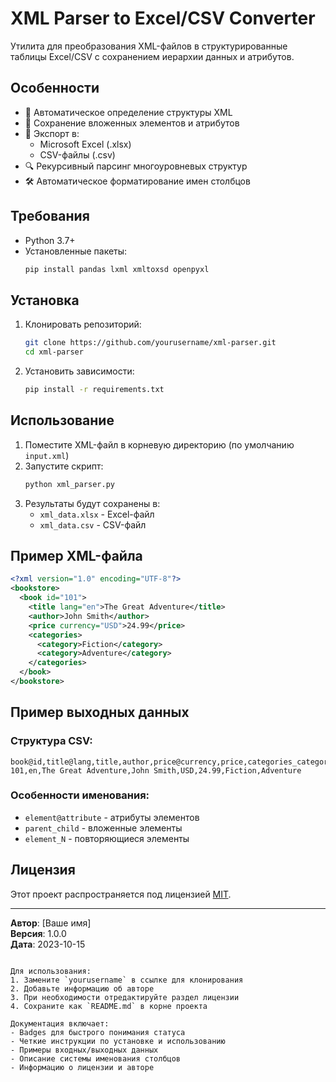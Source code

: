 # XML Parser to Excel/CSV Converter

Утилита для преобразования XML-файлов в структурированные таблицы Excel/CSV с сохранением иерархии данных и атрибутов.

## Особенности

- 🚀 Автоматическое определение структуры XML
- 📌 Сохранение вложенных элементов и атрибутов
- 💾 Экспорт в:
  - Microsoft Excel (.xlsx)
  - CSV-файлы (.csv)
- 🔍 Рекурсивный парсинг многоуровневых структур
- 🛠 Автоматическое форматирование имен столбцов

## Требования

- Python 3.7+
- Установленные пакеты:
  ```bash
  pip install pandas lxml xmltoxsd openpyxl


## Установка

1. Клонировать репозиторий:
   ```bash
   git clone https://github.com/yourusername/xml-parser.git
   cd xml-parser
   ```
2. Установить зависимости:
   ```bash
   pip install -r requirements.txt
   ```

## Использование

1. Поместите XML-файл в корневую директорию (по умолчанию `input.xml`)
2. Запустите скрипт:
   ```bash
   python xml_parser.py
   ```
3. Результаты будут сохранены в:
   - `xml_data.xlsx` - Excel-файл
   - `xml_data.csv` - CSV-файл

## Пример XML-файла

```xml
<?xml version="1.0" encoding="UTF-8"?>
<bookstore>
  <book id="101">
    <title lang="en">The Great Adventure</title>
    <author>John Smith</author>
    <price currency="USD">24.99</price>
    <categories>
      <category>Fiction</category>
      <category>Adventure</category>
    </categories>
  </book>
</bookstore>
```

## Пример выходных данных

### Структура CSV:
```csv
book@id,title@lang,title,author,price@currency,price,categories_category,categories_category_1
101,en,The Great Adventure,John Smith,USD,24.99,Fiction,Adventure
```

### Особенности именования:
- `element@attribute` - атрибуты элементов
- `parent_child` - вложенные элементы
- `element_N` - повторяющиеся элементы

## Лицензия

Этот проект распространяется под лицензией [MIT](LICENSE).

---

**Автор**: [Ваше имя]  
**Версия**: 1.0.0  
**Дата**: 2023-10-15
```

Для использования:
1. Замените `yourusername` в ссылке для клонирования
2. Добавьте информацию об авторе
3. При необходимости отредактируйте раздел лицензии
4. Сохраните как `README.md` в корне проекта

Документация включает:
- Badges для быстрого понимания статуса
- Четкие инструкции по установке и использованию
- Примеры входных/выходных данных
- Описание системы именования столбцов
- Информацию о лицензии и авторе
